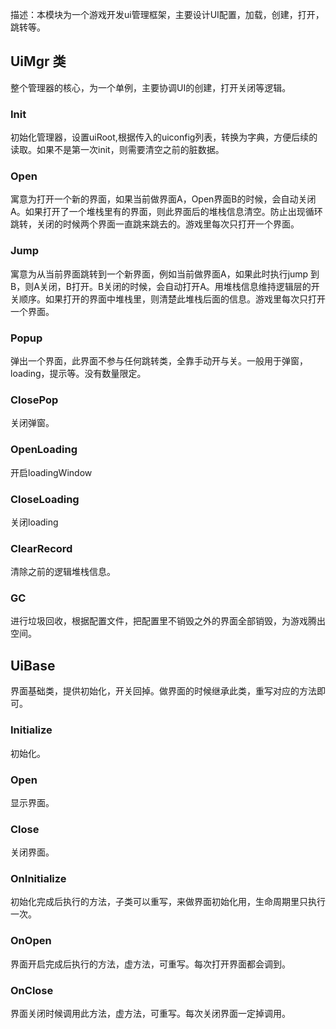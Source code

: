 描述：本模块为一个游戏开发ui管理框架，主要设计UI配置，加载，创建，打开，跳转等。
## UiMgr 类
整个管理器的核心，为一个单例，主要协调UI的创建，打开关闭等逻辑。
### Init
初始化管理器，设置uiRoot,根据传入的uiconfig列表，转换为字典，方便后续的读取。如果不是第一次init，则需要清空之前的脏数据。
### Open
寓意为打开一个新的界面，如果当前做界面A，Open界面B的时候，会自动关闭A。如果打开了一个堆栈里有的界面，则此界面后的堆栈信息清空。防止出现循环跳转，关闭的时候两个界面一直跳来跳去的。游戏里每次只打开一个界面。
### Jump
寓意为从当前界面跳转到一个新界面，例如当前做界面A，如果此时执行jump 到B，则A关闭，B打开。B关闭的时候，会自动打开A。用堆栈信息维持逻辑层的开关顺序。如果打开的界面中堆栈里，则清楚此堆栈后面的信息。游戏里每次只打开一个界面。
### Popup 
弹出一个界面，此界面不参与任何跳转类，全靠手动开与关。一般用于弹窗，loading，提示等。没有数量限定。
### ClosePop
关闭弹窗。
### OpenLoading 
开启loadingWindow
### CloseLoading
关闭loading
### ClearRecord
清除之前的逻辑堆栈信息。
### GC
进行垃圾回收，根据配置文件，把配置里不销毁之外的界面全部销毁，为游戏腾出空间。

## UiBase
界面基础类，提供初始化，开关回掉。做界面的时候继承此类，重写对应的方法即可。
### Initialize
初始化。
### Open
显示界面。
### Close
关闭界面。
### OnInitialize
初始化完成后执行的方法，子类可以重写，来做界面初始化用，生命周期里只执行一次。
### OnOpen
界面开启完成后执行的方法，虚方法，可重写。每次打开界面都会调到。
### OnClose
界面关闭时候调用此方法，虚方法，可重写。每次关闭界面一定掉调用。
